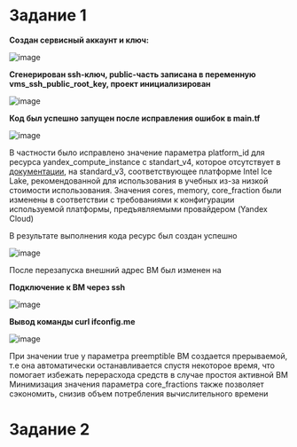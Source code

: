 # Задание 1

**Создан сервисный аккаунт и ключ:**

![image](https://github.com/user-attachments/assets/9fefdaca-39da-4ea5-be0c-354c4aed13df)

**Сгенерирован ssh-ключ, public-часть записана в переменную vms_ssh_public_root_key, проект инициализирован**

![image](https://github.com/user-attachments/assets/dac01482-212b-4abf-947a-425bdaa84137)

**Код был успешно запущен после исправления ошибок в main.tf**

![image](https://github.com/user-attachments/assets/aee1d77a-68a7-4e10-ae6e-bdbe6fa66b07)

В частности было исправлено значение параметра platform_id для ресурса yandex_compute_instance c standart_v4, которое отсутствует в [документации](https://yandex.cloud/ru/docs/compute/concepts/vm-platforms), на standard_v3, соответствующее платформе Intel Ice Lake, рекомендованной для использования в учебных из-за низкой стоимости использования. Значения cores, memory, core_fraction были изменены в соответствии с требованиями к конфигурации используемой платформы, предъявляемыми провайдером (Yandex Cloud)

В результате выполнения кода ресурс был создан успешно 

![image](https://github.com/user-attachments/assets/61e8d916-aa96-4ff5-bd59-d991035b7191)


После перезапуска внешний адрес ВМ был изменен на 

**Подключение к ВМ через ssh**

![image](https://github.com/user-attachments/assets/8a5f2629-7538-45ca-a942-2f94a4f17168)

**Вывод команды curl ifconfig.me**

![image](https://github.com/user-attachments/assets/310a4d0e-92ca-4bc7-9781-68de488c13ae)

При значении true у параметра preemptible ВМ создается прерываемой, т.е она автоматически останавливается спустя некоторое время, что помогает избежать перерасхода средств в случае простоя активной ВМ
Минимизация значения параметра core_fractions также позволяет сэкономить, снизив объем потребления вычислительного времени

# Задание 2





